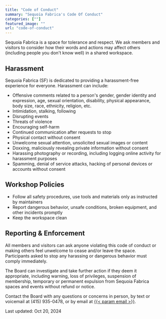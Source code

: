 ```yaml
---
title: "Code of Conduct"
summary: "Sequoia Fabrica's Code Of Conduct"
categories: [""]
featured_image: ""
url: "code-of-conduct"
---
```



Sequoia Fabrica is a space for tolerance and respect. We ask members and visitors to consider how their words and actions may affect others (including people you don't know well) in a shared workspace.

## Harassment

Sequoia Fabrica (SF) is dedicated to providing a harassment-free experience for everyone. Harassment can include:

- Offensive comments related to a person's gender, gender identity and expression, age, sexual orientation, disability, physical appearance, body size, race, ethnicity, religion, etc.
- Intimidation, stalking, following
- Disrupting events
- Threats of violence
- Encouraging self-harm
- Continued communication after requests to stop
- Physical contact without consent
- Unwelcome sexual attention, unsolicited sexual images or content
- Doxxing, maliciously revealing private information without consent
- Harassing photography or recording, including logging online activity for harassment purposes
- Spamming, denial of service attacks, hacking of personal devices or accounts without consent

## Workshop Policies

* Follow all safety procedures, use tools and materials only as instructed by maintainers
* Report dangerous behavior, unsafe conditions, broken equipment, and other incidents promptly
* Keep the workspace clean 

## Reporting & Enforcement

All members and visitors can ask anyone violating this code of conduct or making others feel unwelcome to cease and/or leave the space. Participants asked to stop any harassing or dangerous behavior must comply immediately.

The Board can investigate and take further action if they deem it appropriate, including warning, loss of privileges, suspension of membership, temporary or permanent expulsion from Sequoia Fabrica spaces and events without refund or notice. 

Contact the Board with any questions or concerns in person, by text or voicemail at (415) 935-0478, or by email at <a href="mailto:{{< param email >}}">{{< param email >}}</a>.

Last updated: Oct 20, 2024
